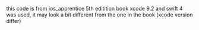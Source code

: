 this code is from ios_apprentice 5th editition book
xcode 9.2 and swift 4 was used,
it may look a bit different from the one in the book (xcode version differ)
